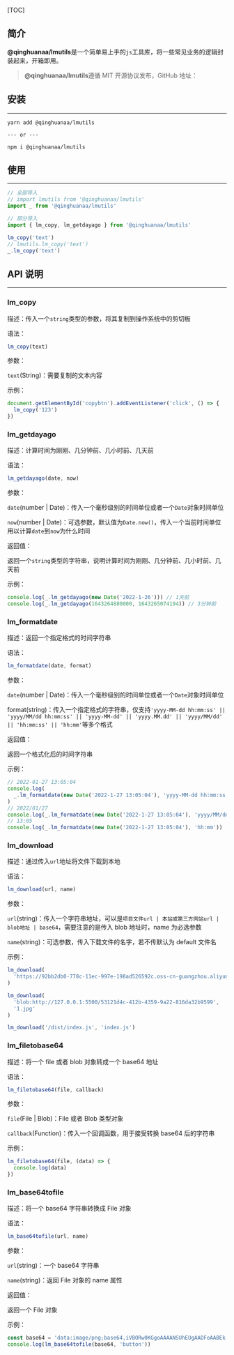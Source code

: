 [TOC]



## 简介

**@qinghuanaa/lmutils**是一个简单易上手的`js`工具库，将一些常见业务的逻辑封装起来，开箱即用。

> **@qinghuanaa/lmutils**遵循 MIT 开源协议发布，GitHub 地址：

## 安装

---

```
yarn add @qinghuanaa/lmutils

--- or ---

npm i @qinghuanaa/lmutils
```

## 使用

---

```js
// 全部导入
// import lmutils from '@qinghuanaa/lmutils'
import _ from '@qinghuanaa/lmutils'

// 部分导入
import { lm_copy, lm_getdayago } from '@qinghuanaa/lmutils'

lm_copy('text')
// lmutils.lm_copy('text')
_.lm_copy('text')
```

## API 说明

---

### lm_copy

描述：传入一个`string`类型的参数，将其复制到操作系统中的剪切板

语法：

```js
lm_copy(text)
```

参数：

`text`(String)：需要复制的文本内容

示例：

```js
document.getElementById('copybtn').addEventListener('click', () => {
  lm_copy('123')
})
```

### lm_getdayago

描述：计算时间为刚刚、几分钟前、几小时前、几天前

语法：

```js
lm_getdayago(date, now)
```

参数：

`date`(number | Date)：传入一个毫秒级别的时间单位或者一个`Date`对象时间单位

`now`(number | Date)：可选参数，默认值为`Date.now()`，传入一个当前时间单位用以计算`date`到`now`为什么时间

返回值：

返回一个`string`类型的字符串，说明计算时间为刚刚、几分钟前、几小时前、几天前

示例：

```js
console.log(_.lm_getdayago(new Date('2022-1-26'))) // 1天前
console.log(_.lm_getdayago(1643264880000, 1643265074194)) // 3分钟前
```

### lm_formatdate

描述：返回一个指定格式的时间字符串

语法：

```js
lm_formatdate(date, format)
```

参数：

`date`(number | Date)：传入一个毫秒级别的时间单位或者一个`Date`对象时间单位

format(string)：传入一个指定格式的字符串，仅支持`'yyyy-MM-dd hh:mm:ss' || 'yyyy/MM/dd hh:mm:ss' || 'yyyy-MM-dd' || 'yyyy.MM.dd' || 'yyyy/MM/dd' || 'hh:mm:ss' || 'hh:mm'`等多个格式

返回值：

返回一个格式化后的时间字符串

示例：

```js
// 2022-01-27 13:05:04
console.log(
  _.lm_formatdate(new Date('2022-1-27 13:05:04'), 'yyyy-MM-dd hh:mm:ss')
)
// 2022/01/27
console.log(_.lm_formatdate(new Date('2022-1-27 13:05:04'), 'yyyy/MM/dd'))
// 13:05
console.log(_.lm_formatdate(new Date('2022-1-27 13:05:04'), 'hh:mm'))
```

### lm_download

描述：通过传入`url`地址将文件下载到本地

语法：

```js
lm_download(url, name)
```

参数：

`url`(string)：传入一个字符串地址，可以是`项目文件url | 本站或第三方网站url | blob地址 | base64`，需要注意的是传入 blob 地址时，name 为必选参数

`name`(string)：可选参数，传入下载文件的名字，若不传默认为 default 文件名

示例：

```js
lm_download(
  'https://92bb2db0-778c-11ec-997e-198ad526592c.oss-cn-guangzhou.aliyuncs.com/95244600_p0.jpg'
)

lm_download(
  'blob:http://127.0.0.1:5500/53121d4c-412b-4359-9a22-816da32b9599',
  '1.jpg'
)

lm_download('/dist/index.js', 'index.js')
```

### lm_filetobase64

描述：将一个 file 或者 blob 对象转成一个 base64 地址

语法：

```js
lm_filetobase64(file, callback)
```

参数：

`file`(File | Blob)：File 或者 Blob 类型对象

`callback`(Function)：传入一个回调函数，用于接受转换 base64 后的字符串

示例：

```js
lm_filetobase64(file, (data) => {
  console.log(data)
})
```

### lm_base64tofile

描述：将一个 base64 字符串转换成 File 对象

语法：

```js
lm_base64tofile(url, name)
```

参数：

`url`(string)：一个 base64 字符串

`name`(string)：返回 File 对象的 name 属性

返回值：

返回一个 File 对象

示例：

```js
const base64 = 'data:image/png;base64,iVBORw0KGgoAAAANSUhEUgAADFoAABEk......'
console.log(lm_base64tofile(base64, 'button'))
```
